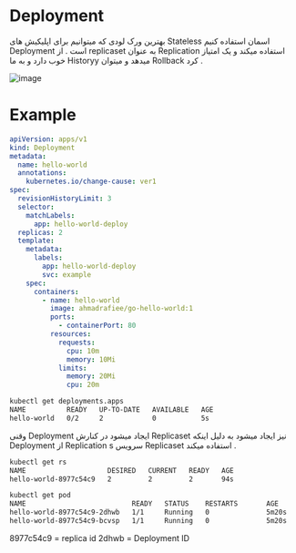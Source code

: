 # Deployment
بهترین ورک لودی که میتوانیم برای اپلیکیش های Stateless اسمان استفاده کنیم Deployment است .
از  replicaset به عنوان Replication استفاده میکند و یک امتیاز خوب دارد و به ما Historyy میدهد و میتوان Rollback کرد .


![image](https://github.com/milad6745/Kubernetes/assets/113288076/daa8e837-b801-44ee-8565-d64c15918c2c)


# Example
```yaml
apiVersion: apps/v1
kind: Deployment
metadata:
  name: hello-world
  annotations:
    kubernetes.io/change-cause: ver1
spec:
  revisionHistoryLimit: 3
  selector:
    matchLabels:
      app: hello-world-deploy
  replicas: 2
  template:
    metadata:
      labels:
        app: hello-world-deploy
        svc: example
    spec:
      containers:
        - name: hello-world
          image: ahmadrafiee/go-hello-world:1
          ports:
            - containerPort: 80
          resources:
            requests:
              cpu: 10m
              memory: 10Mi
            limits:
              memory: 20Mi
              cpu: 20m
```
```bash
kubectl get deployments.apps
NAME          READY   UP-TO-DATE   AVAILABLE   AGE
hello-world   0/2     2            0           5s
```
وقنی Deployment ایجاد میشود  در کنارش Replicaset نیز ایجاد میشود به دلیل اینکه Deployment از Replication s سرویس Replicaset استفاده میکند .
```bash
kubectl get rs
NAME                    DESIRED   CURRENT   READY   AGE
hello-world-8977c54c9   2         2         2       94s
```
```bash
kubectl get pod
NAME                          READY   STATUS    RESTARTS       AGE
hello-world-8977c54c9-2dhwb   1/1     Running   0              5m20s
hello-world-8977c54c9-bcvsp   1/1     Running   0              5m20s
```
8977c54c9 = replica id
2dhwb = Deployment ID

